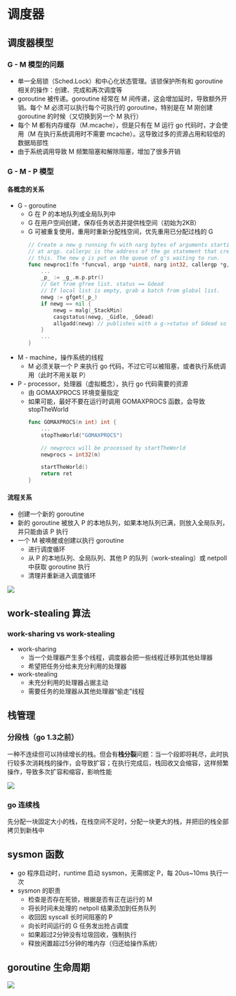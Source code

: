 # 调度器
## 调度器模型
### G - M 模型的问题
- 单一全局锁（Sched.Lock）和中心化状态管理。该锁保护所有和 goroutine 相关的操作：创建、完成和再次调度等
- goroutine 被传递。goroutine 经常在 M 间传递，这会增加延时，导致额外开销。每个 M 必须可以执行每个可执行的 goroutine，特别是在 M 刚创建 goroutine 的时候（又切换到另一个 M 执行）
- 每个 M 都有内存缓存（M.mcache），但是只有在 M 运行 go 代码时，才会使用（M 在执行系统调用时不需要 mcache）。这导致过多的资源占用和较低的数据局部性
- 由于系统调用导致 M 频繁阻塞和解除阻塞，增加了很多开销

### G - M - P 模型
#### 各概念的关系
- G - goroutine
  - G 在 P 的本地队列或全局队列中
  - G 在用户空间创建，保存任务状态并提供栈空间（初始为2KB）
  - G 可被重复使用，重用时重新分配栈空间，优先重用已分配过栈的 G
	```go
	// Create a new g running fn with narg bytes of arguments starting
	// at argp. callerpc is the address of the go statement that created
	// this. The new g is put on the queue of g's waiting to run.
	func newproc1(fn *funcval, argp *uint8, narg int32, callergp *g, callerpc uintptr) {
		...
		_p_ := _g_.m.p.ptr()
		// Get from gfree list. status == Gdead
		// If local list is empty, grab a batch from global list.
		newg := gfget(_p_)
		if newg == nil {
			newg = malg(_StackMin)
			casgstatus(newg, _Gidle, _Gdead)
			allgadd(newg) // publishes with a g->status of Gdead so GC scanner doesn't look at uninitialized stack.
		}
		...
	}
	```
- M - machine，操作系统的线程
  - M 必须关联一个 P 来执行 go 代码，不过它可以被阻塞，或者执行系统调用（此时不用关联 P）
- P - processor，处理器（虚拟概念），执行 go 代码需要的资源
  - 由 GOMAXPROCS 环境变量指定
  - 如果可能，最好不要在运行时调用 GOMAXPROCS 函数，会导致 stopTheWorld
	```go
	func GOMAXPROCS(n int) int {
		...
		stopTheWorld("GOMAXPROCS")

		// newprocs will be processed by startTheWorld
		newprocs = int32(n)

		startTheWorld()
		return ret
	}
	```

#### 流程关系
- 创建一个新的 goroutine
- 新的 goroutine 被放入 P 的本地队列，如果本地队列已满，则放入全局队列，并只能由该 P 执行
- 一个 M 被唤醒或创建以执行 goroutine
  - 进行调度循环
  - 从 P 的本地队列、全局队列、其他 P 的队列（work-stealing）或 netpoll 中获取 goroutine 执行
  - 清理并重新进入调度循环

![](https://zia-wiki.oss-cn-hangzhou.aliyuncs.com/19-2-13/82196733.jpg)

## work-stealing 算法
### work-sharing vs work-stealing
- work-sharing
  - 当一个处理器产生多个线程，调度器会把一些线程迁移到其他处理器
  - 希望把任务分给未充分利用的处理器
- work-stealing
  - 未充分利用的处理器占据主动
  - 需要任务的处理器从其他处理器“偷走”线程

## 栈管理
### 分段栈（go 1.3之前）
一种不连续但可以持续增长的栈。但会有**栈分裂**问题：当一个段即将耗尽，此时执行较多次消耗栈的操作，会导致扩容；在执行完成后，栈回收又会缩容，这样频繁操作，导致多次扩容和缩容，影响性能

![](https://zia-wiki.oss-cn-hangzhou.aliyuncs.com/19-2-13/40598926.jpg)

### go 连续栈
先分配一块固定大小的栈，在栈空间不足时，分配一块更大的栈，并把旧的栈全部拷贝到新栈中

## sysmon 函数
- go 程序启动时，runtime 启动 sysmon，无需绑定 P，每 20us~10ms 执行一次
- sysmon 的职责
  - 检查是否存在死锁，根据是否有正在运行的 M
  - 将长时间未处理的 netpoll 结果添加到任务队列
  - 收回因 syscall 长时间阻塞的 P
  - 向长时间运行的 G 任务发出抢占调度
  - 如果超过2分钟没有垃圾回收，强制执行
  - 释放闲置超过5分钟的堆内存（归还给操作系统）

## goroutine 生命周期
![](https://zia-wiki.oss-cn-hangzhou.aliyuncs.com/19-2-14/53166914.jpg)
